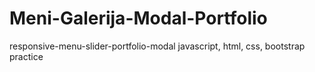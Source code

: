 # Meni-Galerija-Modal-Portfolio
 responsive-menu-slider-portfolio-modal
 javascript, html, css, bootstrap practice
